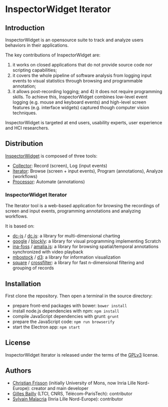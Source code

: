 # InspectorWidget Iterator

## Introduction

InspectorWidget is an opensource suite to track and analyze users behaviors in their applications. 

The key contributions of InspectorWidget are:
1) it works on closed applications that do not provide source code nor scripting capabilities; 
2) it covers the whole pipeline of software analysis from logging input events to visual statistics through browsing and programmable annotation; 
3) it allows post-recording logging; and 4) it does not require programming skills. To achieve this, InspectorWidget combines low-level event logging (e.g. mouse and keyboard events) and high-level screen features (e.g. interface widgets) captured though computer vision techniques. 

InspectorWidget is targeted at end users, usability experts, user experience and HCI researchers.

## Distribution

[InspectorWidget](https://github.com/InspectorWidget/InspectorWidget) is composed of three tools:
- [Collector](https://github.com/InspectorWidget/InspectorWidgetCollector): Record (screen), Log (input events) 
- [Iterator](https://github.com/InspectorWidget/InspectorWidgetIterator): Browse (screen + input events), Program (annotations), Analyze (workflows)
- [Processor](https://github.com/InspectorWidget/InspectorWidgetProcessor): Automate (annotations)

### InspectorWidget Iterator

The Iterator tool is a web-based application for browsing the recordings of screen and input events, programming annotations and analyzing workflows. 

It is based on:
- [dc-js](https://github.com/dc-js) / [dc.js](https://github.com/dc-js/dc.js): a library for multi-dimensional charting
- [google](https://github.com/google) / [blockly](https://github.com/google/blockly): a library for visual programming implementing Scratch
- [ina-foss](https://github.com/ina-foss) / [amalia.js](https://github.com/ina-foss/amalia.js): a library for browsing spatial/temporal annotations synchronized with video playback
- [mbostock](https://github.com/mbostock) / [d3](https://github.com/mbostock/d3): a library for information visualization
- [square](https://github.com/square) / [crossfilter](https://github.com/square/crossfilter): a library for fast n-dimensional filtering and grouping of records

## Installation

First clone the repository.
Then open a terminal in the source directory:
* prepare front-end packages with bower: `bower install`
* install node.js dependencies with npm: `npm install`
* compile JavaScript dependencies with grunt: `grunt`
* prepare the JavaScript code: `npm run browserify`
* start the Electron app: `npm start`

## License

InspectorWidget Iterator is released under the terms of the [GPLv3](http://www.gnu.org/licenses/gpl-3.0.html) license.

## Authors
 * [Christian Frisson](http://christian.frisson.re) (initially University of Mons, now Inria Lille Nord-Europe): creator and main developer
 * [Gilles Bailly](http://www.gillesbailly.fr) (LTCI, CNRS, Télécom-ParisTech): contributor
 * [Sylvain Malacria](http://www.malacria.fr) (Inria Lille Nord-Europe): contributor
